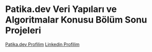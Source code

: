 # Patika.dev Veri Yapıları ve Algoritmalar Konusu Bölüm Sonu Projeleri

<!-- LİNK -->

[Patika.dev Profilim](https://app.patika.dev/emresiral)
[Linkedin Profilim](https://www.linkedin.com/in/emre-siral-32009023a/)